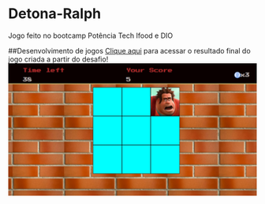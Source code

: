 # Detona-Ralph
Jogo feito no bootcamp Potência Tech Ifood e DIO

##Desenvolvimento de jogos
[Clique aqui](https://jogodetonaralph.netlify.app/) para acessar o resultado final do jogo criada a partir do desafio!
![image](preview.jpg)
